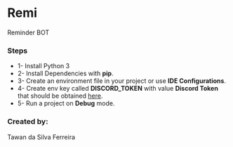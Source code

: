 # Remi

Reminder BOT

### Steps

- 1- Install Python 3
- 2- Install Dependencies with **pip**.
- 3- Create an environment file in your project or use **IDE Configurations**.
- 4- Create env key called **DISCORD_TOKEN** with value **Discord Token** that should be obtained [here](https://google.com).
- 5- Run a project on **Debug** mode.

### Created by:
Tawan da Silva Ferreira